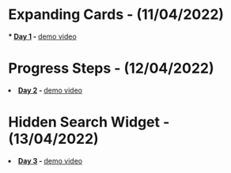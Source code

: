 # Expanding Cards - (11/04/2022)
<b>* <a href="https://github.com/dev-kumaresan/HTML-CSS-JS/tree/main/Day1"> Day 1</a> - </b>
<a href="https://user-images.githubusercontent.com/100152824/162900207-c3ee84dc-84d2-4d19-a0da-dde13287b911.mp4">demo video</a>
# Progress Steps - (12/04/2022)
<b><li><a href="https://github.com/dev-kumaresan/HTML-CSS-JS/tree/main/Day2"> Day 2</a> - </b>
<a href="https://user-images.githubusercontent.com/100152824/163000037-09fa3944-9782-4fbf-97f3-ddb82fb26ce4.mp4">demo video</a>
# Hidden Search Widget - (13/04/2022)
<b><li><a href="https://github.com/dev-kumaresan/HTML-CSS-JS/tree/main/Day3"> Day 3</a> - </b>
<a href="https://user-images.githubusercontent.com/100152824/163173418-5920e3d1-9d54-45cd-8238-f0ec6733f063.mp4">demo video</a>
